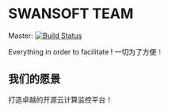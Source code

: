 # SWANSOFT TEAM

Master: [![Build Status](https://secure.travis-ci.org/nmred/swansoft.png?branch=master)](http://travis-ci.org/nmred/swansoft)

Everything in order to facilitate ! 一切为了方便！

## 我们的愿景

打造卓越的开源云计算监控平台！
